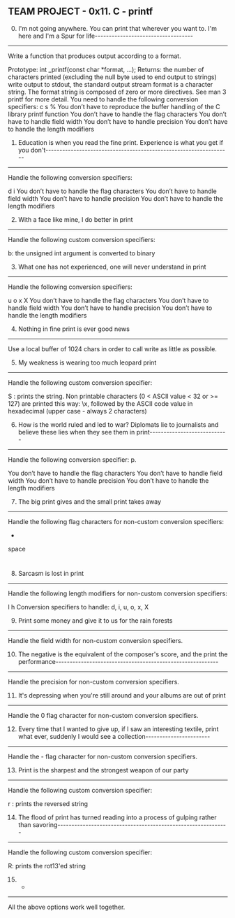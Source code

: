 TEAM PROJECT - 0x11. C - printf
-------------------------------
0. I'm not going anywhere. You can print that wherever you want to. 
I'm here and I'm a Spur for life-----------------------------------
--------------------------------

Write a function that produces output according to a format.

Prototype: int _printf(const char *format, ...);
Returns: the number of characters printed (excluding the null byte used to end 
output to strings)
write output to stdout, the standard output stream
format is a character string. The format string is composed of zero or more 
directives. See man 3 printf for more detail. You need to handle the following 
conversion specifiers:
c
s
%
You don’t have to reproduce the buffer handling of the C library printf function
You don’t have to handle the flag characters
You don’t have to handle field width
You don’t have to handle precision
You don’t have to handle the length modifiers

1. Education is when you read the fine print. Experience is what you get if 
you don't------------------------------------------------------------------
---------
Handle the following conversion specifiers:

d
i
You don’t have to handle the flag characters
You don’t have to handle field width
You don’t have to handle precision
You don’t have to handle the length modifiers

2. With a face like mine, I do better in print
----------------------------------------------
Handle the following custom conversion specifiers:

b: the unsigned int argument is converted to binary

3. What one has not experienced, one will never understand in print
-------------------------------------------------------------------
Handle the following conversion specifiers:

u
o
x
X
You don’t have to handle the flag characters
You don’t have to handle field width
You don’t have to handle precision
You don’t have to handle the length modifiers

4. Nothing in fine print is ever good news
------------------------------------------
Use a local buffer of 1024 chars in order to call write as little as possible.

5. My weakness is wearing too much leopard print
------------------------------------------------
Handle the following custom conversion specifier:

S : prints the string.
Non printable characters (0 < ASCII value < 32 or >= 127) are printed this 
way: \x, followed by the ASCII code value in hexadecimal (upper case - 
always 2 characters)

6. How is the world ruled and led to war? Diplomats lie to journalists and 
believe these lies when they see them in print----------------------------
-----------------------------------------------
Handle the following conversion specifier: p.

You don’t have to handle the flag characters
You don’t have to handle field width
You don’t have to handle precision
You don’t have to handle the length modifiers

7. The big print gives and the small print takes away
-----------------------------------------------------
Handle the following flag characters for non-custom conversion specifiers:

+
space
#

8. Sarcasm is lost in print
---------------------------
Handle the following length modifiers for non-custom conversion specifiers:

l
h
Conversion specifiers to handle: d, i, u, o, x, X

9. Print some money and give it to us for the rain forests
----------------------------------------------------------
Handle the field width for non-custom conversion specifiers.

10. The negative is the equivalent of the composer's score, and the print 
the performance----------------------------------------------------------
---------------
Handle the precision for non-custom conversion specifiers.

11. It's depressing when you're still around and your albums are out of print
-----------------------------------------------------------------------------
Handle the 0 flag character for non-custom conversion specifiers.

12. Every time that I wanted to give up, if I saw an interesting textile, 
print what ever, suddenly I would see a collection-----------------------
--------------------------------------------------
Handle the - flag character for non-custom conversion specifiers.

13. Print is the sharpest and the strongest weapon of our party
---------------------------------------------------------------
Handle the following custom conversion specifier:

r : prints the reversed string

14. The flood of print has turned reading into a process of gulping rather 
than savoring-------------------------------------------------------------
-------------
Handle the following custom conversion specifier:

R: prints the rot13'ed string

15. *
-----
All the above options work well together.
